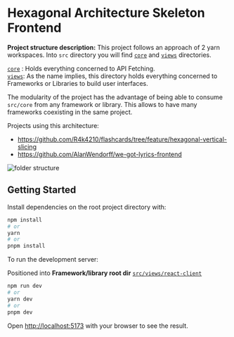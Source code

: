 # Hexagonal Architecture Skeleton Frontend

**Project structure description:** This project follows an approach of 2 yarn workspaces. Into  ```src``` directory you will find  [```core```](https://github.com/AlanWendorff/extendeal-challenge/tree/develop/src/core) and [```views```](https://github.com/AlanWendorff/extendeal-challenge/tree/develop/src/views) directories.

[```core```](https://github.com/AlanWendorff/extendeal-challenge/tree/develop/src/core) : Holds everything concerned to API Fetching.
<br/>
[```views```](https://github.com/AlanWendorff/extendeal-challenge/tree/develop/src/views): As the name implies, this directory holds everything concerned to Frameworks or Libraries to build user interfaces.

The modularity of the project has the advantage of being able to consume ```src/core``` from any framework or library. This allows to have many frameworks coexisting in the same project.

Projects using this architecture:
- https://github.com/R4k4210/flashcards/tree/feature/hexagonal-vertical-slicing
- https://github.com/AlanWendorff/we-got-lyrics-frontend


![folder structure](https://github.com/user-attachments/assets/de3aa958-7f99-4cbf-a0ea-69b7506bc4c4)

## Getting Started

Install dependencies on the root project directory with:<br/>

```bash
npm install
# or
yarn
# or
pnpm install
```
To run the development server:

Positioned into **Framework/library root dir** [```src/views/react-client```](https://github.com/AlanWendorff/extendeal-challenge/tree/develop/src/views/react-client)

```bash
npm run dev
# or
yarn dev
# or
pnpm dev
```

Open [http://localhost:5173](http://localhost:5173) with your browser to see the result.
